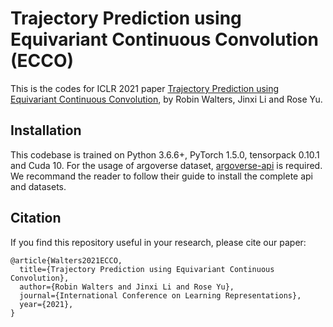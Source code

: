 # Trajectory Prediction using Equivariant Continuous Convolution (ECCO)

This is the codes for ICLR 2021 paper [Trajectory Prediction using Equivariant Continuous Convolution](https://arxiv.org/abs/2010.11344), by Robin Walters, Jinxi Li and Rose Yu.

## Installation
This codebase is trained on Python 3.6.6+, PyTorch 1.5.0, tensorpack 0.10.1 and Cuda 10. For the usage of argoverse dataset, [argoverse-api](https://github.com/argoai/argoverse-api) is required. We recommand the reader to follow their guide to install the complete api and datasets.

## Citation

If you find this repository useful in your research, please cite our paper:
```
@article{Walters2021ECCO,
  title={Trajectory Prediction using Equivariant Continuous Convolution},
  author={Robin Walters and Jinxi Li and Rose Yu},
  journal={International Conference on Learning Representations},
  year={2021},
}
